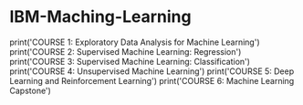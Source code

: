 # IBM-Maching-Learning
print('COURSE 1: Exploratory Data Analysis for Machine Learning')
print('COURSE 2: Supervised Machine Learning: Regression')
print('COURSE 3: Supervised Machine Learning: Classification')
print('COURSE 4: Unsupervised Machine Learning')
print('COURSE 5: Deep Learning and Reinforcement Learning')
print('COURSE 6: Machine Learning Capstone')
